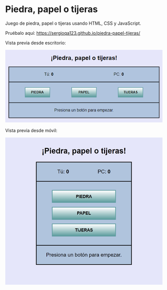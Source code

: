 # Piedra, papel o tijeras
Juego de piedra, papel o tijeras usando HTML, CSS y JavaScript.  

Pruébalo aquí: https://sergioqa123.github.io/piedra-papel-tijeras/
  
Vista previa desde escritorio:  
  
<img src="./img/ppot.png" alt="vista previa desktop" width="500">

Vista previa desde móvil:

<img src="./img/ppot-mb.jpg" alt="vista previa mobile" width="500">
